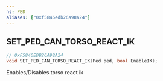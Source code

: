 ```yaml
---
ns: PED
aliases: ["0xf5846edb26a98a24"]
---
```

## SET_PED_CAN_TORSO_REACT_IK

```c
// 0xF5846EDB26A98A24
void SET_PED_CAN_TORSO_REACT_IK(Ped ped, bool EnableIK);
```

Enables/Disables torso react ik

